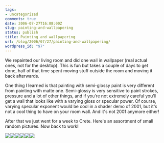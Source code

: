 ```yaml
---
tags:
- uncategorized
comments: true
date: 2006-07-27T16:08:00Z
slug: painting-and-wallpapering
status: publish
title: Painting and wallpapering
url: /blog/2006/07/27/painting-and-wallpapering/
wordpress_id: "97"
---
```


We repainted our living room and did one wall in wallpaper (real actual ones, not for the desktop). This is fun but takes a couple of days to get done, half of that time spent moving stuff outside the room and moving it back afterwards.

One thing I learned is that painting with semi-glossy paint is very different from painting with matte one. Semi-glossy is very sensitive to paint strokes, pressure and a lot of other things, and if you're not extremely careful you'll get a wall that looks like with a varying gloss or specular power. Of course, varying specular exponent would be cool in a shader demo of 2001, but it's not a cool thing to have on your room wall. And it's not 2001 anymore either!

After that we just went for a week to Crete. Here's an assortment of small random pictures. Now back to work!

![](http://aras-p.info/img/blog/060727b.jpg)![](http://aras-p.info/img/blog/060727e.jpg)![](http://aras-p.info/img/blog/060727d.jpg)![](http://aras-p.info/img/blog/060727f.jpg)![](http://aras-p.info/img/blog/060727c.jpg)![](http://aras-p.info/img/blog/060727g.jpg)

